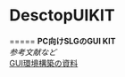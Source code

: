 # DesctopUIKIT
=====
**PC向けSLGのGUI KIT**  
*参考文献など*  
[GUI環境構築の資料](http://qiita.com/shibukawa/items/549bc3af2232099112ac)
